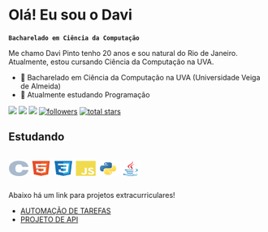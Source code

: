 # Olá! Eu sou o Davi

**`Bacharelado em Ciência da Computação`**

Me chamo Davi Pinto tenho 20 anos e sou natural do Rio de Janeiro. Atualmente, estou cursando Ciência da Computação na UVA.

- 🔭 Bacharelado em Ciência da Computação na UVA (Universidade Veiga de Almeida)
- 🌱 Atualmente estudando Programação <!-- comentário -->

<div>
  <a href="https://instagram.com/Davisqxf12" target="_blank"><img src="https://img.shields.io/badge/-Instagram-%23E4405F?style=for-the-badge&logo=instagram&logoColor=white" target="_blank"></a>
  <a href = "mailto:dvdvpinto@gmail.com"><img src="https://img.shields.io/badge/-Gmail-%23333?style=for-the-badge&logo=gmail&logoColor=white" target="_blank"></a>
  <a href="https://www.linkedin.com/in/davi-pinto-5a7589294/" target="_blank"><img src="https://img.shields.io/badge/-LinkedIn-%230077B5?style=for-the-badge&logo=linkedin&logoColor=white" target="_blank"></a>
  
  <a href="https://github.com/ForrestKnight?tab=followers">
         <img alt="followers" title="Follow me on Github" src="https://custom-icon-badges.demolab.com/github/followers/Davisqxf12?color=236ad3&labelColor=1155ba&style=for-the-badge&logo=person-add&label=Follow&logoColor=white"/></a>
      <a href="https://github.com/ForrestKnight?tab=repositories&sort=stargazers">
         <img alt="total stars" title="Total stars on GitHub" src="https://custom-icon-badges.demolab.com/github/stars/Davisqxf12?color=55960c&style=for-the-badge&labelColor=488207&logo=star"/></a>
</div>

##

<!-- <div>
   <a href="https://github.com/Davisqxf12">
   <img height="180em" src="https://github-readme-stats.vercel.app/api?username=Davisqxf12&show_icons=true&theme=dracula&include_all_commits=true&count_private=true"/>
   <img height="180em" src="https://github-readme-stats.vercel.app/api/top-langs/?username=Davisqxf12&layout=compact&langs_count=16&theme=dracula"/>
 </div> -->
    
## Estudando
 <div style="display: inline_block"><br>
  <img align="center" alt="Davi-C" height="30" width="40" src="https://raw.githubusercontent.com/devicons/devicon/master/icons/c/c-original.svg">
  <img align="center" alt="Davi-HTML" height="30" width="40" src="https://raw.githubusercontent.com/devicons/devicon/master/icons/html5/html5-original.svg">
  <img align="center" alt="Davi-CSS" height="30" width="40" src="https://raw.githubusercontent.com/devicons/devicon/master/icons/css3/css3-original.svg">
  <img align="center" alt="Davi-Js" height="30" width="40" src="https://raw.githubusercontent.com/devicons/devicon/master/icons/javascript/javascript-plain.svg">
  <img align="center" alt="Davi-Python" height="30" width="40" src="https://raw.githubusercontent.com/devicons/devicon/master/icons/python/python-original.svg">
  <img align="center" alt="Davi-Python" height="30" width="40"  <img src="https://raw.githubusercontent.com/devicons/devicon/master/icons/java/java-original.svg" />

</div>


## 

Abaixo há um link para projetos extracurriculares!

- <a href="https://github.com/Davisqxf12/Automacao-de-Tarefas">AUTOMAÇÃO DE TAREFAS</a>
- <a href="https://github.com/Davisqxf12/Minha-primeira-API">PROJETO DE API</a>
